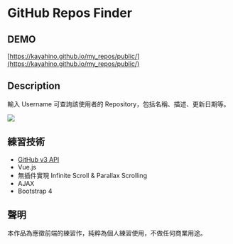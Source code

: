# GitHub Repos Finder

## DEMO
[https://kayahino.github.io/my_repos/public/](https://kayahino.github.io/my_repos/public/)

## Description
輸入 Username 可查詢該使用者的 Repository，包括名稱、描述、更新日期等。

![](https://i.imgur.com/lxfxYrs.png)

## 練習技術
- [GitHub v3 API](https://developer.github.com/v3/ "https://developer.github.com/v3/")
- Vue.js
- 無插件實現 Infinite Scroll & Parallax Scrolling
- AJAX
- Bootstrap 4

## 聲明
本作品為應徵前端的練習作，純粹為個人練習使用，不做任何商業用途。
